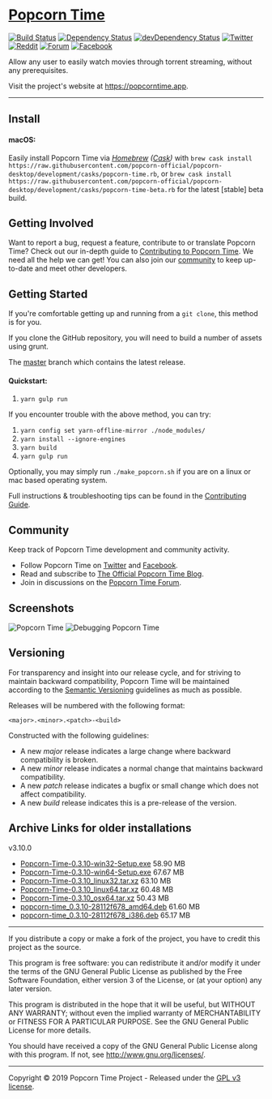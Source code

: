 # [Popcorn Time](https://github.com/popcorn-official/popcorn-desktop)

[![Build Status](https://ci.popcorntime.app/job/Popcorn-Time-Desktop/badge/icon)](https://ci.popcorntime.app/job/Popcorn-Time-Desktop/)
[![Dependency Status](https://david-dm.org/popcorn-official/popcorn-desktop.svg)](https://david-dm.org/popcorn-official/popcorn-desktop)
[![devDependency Status](https://david-dm.org/popcorn-official/popcorn-desktop/dev-status.svg)](https://david-dm.org/popcorn-official/popcorn-desktop#info=devDependencies)
[![Twitter](https://img.shields.io/badge/twitter-@Popcorn%20Time-3299EC.svg?style=flat)](https://twitter.com/popcorntimetv)
[![Reddit](https://img.shields.io/badge/discussion-reddit-red.svg?style=flat)](https://reddit.com/r/popcorntime)
[![Forum](https://img.shields.io/badge/Forum-Discourse-blue.svg?style=flat)](https://discuss.popcorntime.app)
[![Facebook](https://img.shields.io/badge/facebook-Popcorn%20Time-354F88.svg?style=flat)](https://www.facebook.com/PopcornTimedotsh)



Allow any user to easily watch movies through torrent streaming, without any prerequisites.

Visit the project's website at <https://popcorntime.app>.

***

## Install

#### macOS:

Easily install Popcorn Time via _[Homebrew](https://brew.sh) ([Cask](https://github.com/Homebrew/homebrew-cask#homebrew-cask))_ with `brew cask install https://raw.githubusercontent.com/popcorn-official/popcorn-desktop/development/casks/popcorn-time.rb`, or `brew cask install https://raw.githubusercontent.com/popcorn-official/popcorn-desktop/development/casks/popcorn-time-beta.rb` for the latest [stable] beta build.

## Getting Involved

Want to report a bug, request a feature, contribute to or translate Popcorn Time? Check out our in-depth guide to [Contributing to Popcorn Time](CONTRIBUTING.md#contributing-to-popcorn-time). We need all the help we can get! You can also join our [community](README.md#community) to keep up-to-date and meet other developers.

## Getting Started

If you're comfortable getting up and running from a `git clone`, this method is for you.

If you clone the GitHub repository, you will need to build a number of assets using grunt.

The [master](https://github.com/popcorn-official/popcorn-desktop) branch which contains the latest release.

#### Quickstart:

1. `yarn gulp run`

If you encounter trouble with the above method, you can try:

1. `yarn config set yarn-offline-mirror ./node_modules/`
2. `yarn install --ignore-engines`
3. `yarn build`
5. `yarn gulp run`

Optionally, you may simply run `./make_popcorn.sh` if you are on a linux or mac based operating system.

Full instructions & troubleshooting tips can be found in the [Contributing Guide](CONTRIBUTING.md#contributing-to-popcorn-time).

<a name="community"></a>
## Community

Keep track of Popcorn Time development and community activity.

* Follow Popcorn Time on [Twitter](https://twitter.com/popcorntimetv) and [Facebook](https://www.facebook.com/PopcornTimeDotSh).
* Read and subscribe to [The Official Popcorn Time Blog](http://blog.popcorntime.app/).
* Join in discussions on the [Popcorn Time Forum](https://discuss.popcorntime.app/).

## Screenshots
![Popcorn Time](https://cloud.githubusercontent.com/assets/8317250/10714437/b1e1dc8c-7b32-11e5-9c25-d9fbd5b2f3bd.png)
![Debugging Popcorn Time](https://cloud.githubusercontent.com/assets/8317250/10714430/add70234-7b32-11e5-9be7-1de539d865ba.png)


## Versioning

For transparency and insight into our release cycle, and for striving to maintain backward compatibility, Popcorn Time will be maintained according to the [Semantic Versioning](http://semver.org/) guidelines as much as possible.

Releases will be numbered with the following format:

`<major>.<minor>.<patch>-<build>`

Constructed with the following guidelines:

* A new *major* release indicates a large change where backward compatibility is broken.
* A new *minor* release indicates a normal change that maintains backward compatibility.
* A new *patch* release indicates a bugfix or small change which does not affect compatibility.
* A new *build* release indicates this is a pre-release of the version.



## Archive Links for older installations
v3.10.0
* [Popcorn-Time-0.3.10-win32-Setup.exe](https://ci.popcorntime.app/job/Popcorn-Time-Desktop/200/artifact/build/Popcorn-Time-0.3.10-win32-Setup.exe)  58.90 MB
* [Popcorn-Time-0.3.10-win64-Setup.exe](https://ci.popcorntime.app/job/Popcorn-Time-Desktop/200/artifact/build/Popcorn-Time-0.3.10-win64-Setup.exe)  67.67 MB
* [Popcorn-Time-0.3.10_linux32.tar.xz](https://ci.popcorntime.app/job/Popcorn-Time-Desktop/200/artifact/build/Popcorn-Time-0.3.10_linux32.tar.xz)  63.10 MB
* [Popcorn-Time-0.3.10_linux64.tar.xz](https://ci.popcorntime.app/job/Popcorn-Time-Desktop/200/artifact/build/Popcorn-Time-0.3.10_linux64.tar.xz)  60.48 MB
* [Popcorn-Time-0.3.10_osx64.tar.xz](https://ci.popcorntime.app/job/Popcorn-Time-Desktop/200/artifact/build/Popcorn-Time-0.3.10_osx64.tar.xz)  50.43 MB
* [popcorn-time_0.3.10-28112f678_amd64.deb](https://ci.popcorntime.app/job/Popcorn-Time-Desktop/200/artifact/build/popcorn-time_0.3.10-28112f678_amd64.deb)  61.60 MB
* [popcorn-time_0.3.10-28112f678_i386.deb](https://ci.popcorntime.app/job/Popcorn-Time-Desktop/200/artifact/build/popcorn-time_0.3.10-28112f678_i386.deb)  65.17 MB



***

If you distribute a copy or make a fork of the project, you have to credit this project as the source.

This program is free software: you can redistribute it and/or modify it under the terms of the GNU General Public License as published by the Free Software Foundation, either version 3 of the License, or (at your option) any later version.

This program is distributed in the hope that it will be useful, but WITHOUT ANY WARRANTY; without even the implied warranty of MERCHANTABILITY or FITNESS FOR A PARTICULAR PURPOSE.  See the GNU General Public License for more details.

You should have received a copy of the GNU General Public License along with this program.  If not, see http://www.gnu.org/licenses/.

***

Copyright © 2019 Popcorn Time Project - Released under the [GPL v3 license](LICENSE.txt).
